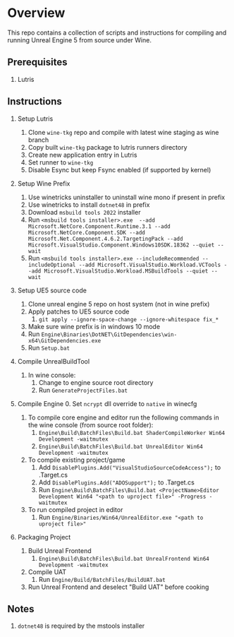 # Overview
This repo contains a collection of scripts and instructions for compiling and running Unreal Engine 5 from source under Wine.

## Prerequisites

1. Lutris

## Instructions

1. Setup Lutris
   1. Clone ```wine-tkg``` repo and compile with latest wine staging as wine branch
   2. Copy built ```wine-tkg``` package to lutris runners directory
   3. Create new application entry in Lutris
   4. Set runner to ```wine-tkg```
   5. Disable Esync but keep Fsync enabled (if supported by kernel)
2. Setup Wine Prefix
   1. Use winetricks uninstaller to uninstall wine mono if present in prefix
   2. Use winetricks to install ```dotnet48``` in prefix
   3. Download ```msbuild tools 2022``` installer
   4. Run ```<msbuild tools installer>.exe 
       --add Microsoft.NetCore.Component.Runtime.3.1
       --add Microsoft.NetCore.Component.SDK
       --add Microsoft.Net.Component.4.6.2.TargetingPack
       --add Microsoft.VisualStudio.Component.Windows10SDK.18362 --quiet --wait```
   5. Run ```<msbuild tools installer>.exe --includeRecommended --includeOptional --add Microsoft.VisualStudio.Workload.VCTools --add Microsoft.VisualStudio.Workload.MSBuildTools --quiet --wait```

3. Setup UE5 source code
    1. Clone unreal engine 5 repo on host system (not in wine prefix)
    2. Apply patches to UE5 source code
       1. ```git apply --ignore-space-change --ignore-whitespace fix_*```
    3. Make sure wine prefix is in windows 10 mode
    4. Run ```Engine\Binaries\DotNET\GitDependencies\win-x64\GitDependencies.exe```
    5. Run ```Setup.bat```
4. Compile UnrealBuildTool
    1. In wine console: 
       1. Change to engine source root directory
       2. Run ```GenerateProjectFiles.bat```
5. Compile Engine
   0. Set ```ncrypt``` dll override to ```native``` in winecfg
   1. To compile core engine and editor run the following commands in the wine console (from source root folder): 
       1. ```Engine\Build\BatchFiles\Build.bat ShaderCompileWorker Win64 Development -waitmutex```
       2. ```Engine\Build\BatchFiles\Build.bat UnrealEditor Win64 Development -waitmutex```
   2. To compile existing project/game
       1. Add ```DisablePlugins.Add("VisualStudioSourceCodeAccess");``` to <ProjectName>.Target.cs
       2. Add ```DisablePlugins.Add("ADOSupport");``` to <ProjectName>.Target.cs
       3. Run ```Engine\Build\BatchFiles\Build.bat <ProjectName>Editor Development Win64 "<path to uproject file>" -Progress -waitmutex```
   3. To run compiled project in editor
       1. Run ```Engine/Binaries/Win64/UnrealEditor.exe "<path to uproject file>"```
6. Packaging Project
   1. Build Unreal Frontend
      1. ```Engine\Build\BatchFiles\Build.bat UnrealFrontend Win64 Development -waitmutex```
   2. Compile UAT
       1. Run ```Engine/Build/BatchFiles/BuildUAT.bat```
   3. Run Unreal Frontend and deselect "Build UAT" before cooking
## Notes
1. ```dotnet48``` is required by the mstools installer


